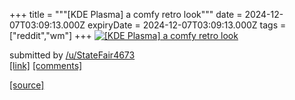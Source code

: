+++
title = """[KDE Plasma] a comfy retro look"""
date = 2024-12-07T03:09:13.000Z
expiryDate = 2024-12-07T03:09:13.000Z
tags = ["reddit","wm"]
+++
[![[KDE Plasma] a comfy retro look ](https://b.thumbs.redditmedia.com/5fEh7LmolCjPToqK9pW7i16sG7F9rL0cdPXBiso--FA.jpg "[KDE Plasma] a comfy retro look ")](https://www.reddit.com/r/unixporn/comments/1h8j6ya/kde_plasma_a_comfy_retro_look/)

submitted by [/u/StateFair4673](https://www.reddit.com/user/StateFair4673)  
[\[link\]](https://www.reddit.com/gallery/1h8j6ya) [\[comments\]](https://www.reddit.com/r/unixporn/comments/1h8j6ya/kde_plasma_a_comfy_retro_look/)

[[source]](https://www.reddit.com/r/unixporn/comments/1h8j6ya/kde_plasma_a_comfy_retro_look/)
